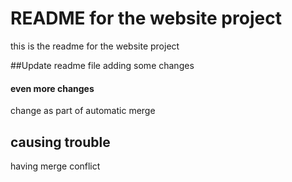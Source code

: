 # README for the website project
this is the readme for the website project

##Update readme file
adding some changes

#### even more changes
change as part of automatic merge

## causing trouble
having merge conflict